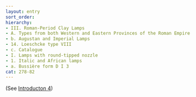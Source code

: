 ```yaml
---
layout: entry
sort_order:
hierarchy:
- III. Roman-Period Clay Lamps
- A. Types from both Western and Eastern Provinces of the Roman Empire
- b. Augustan and Imperial Lamps
- 14. Loeschcke type VIII
- c. Catalogue
- I. Lamps with round-tipped nozzle
- 1. Italic and African lamps
- a. Bussière form D I 3
cat: 278-82
---
```


(See [Introducton 4](Introduction-4))
